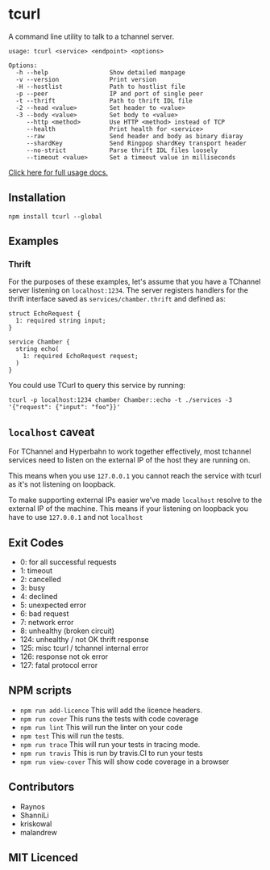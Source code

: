 # tcurl

<!--
    [![build status][build-png]][build]
    [![Coverage Status][cover-png]][cover]
    [![Davis Dependency status][dep-png]][dep]
-->

<!-- [![NPM][npm-png]][npm] -->

A command line utility to talk to a tchannel server.

```
usage: tcurl <service> <endpoint> <options>

Options:
  -h --help                 Show detailed manpage
  -v --version              Print version
  -H --hostlist             Path to hostlist file
  -p --peer                 IP and port of single peer
  -t --thrift               Path to thrift IDL file
  -2 --head <value>         Set header to <value>
  -3 --body <value>         Set body to <value>
     --http <method>        Use HTTP <method> instead of TCP
     --health               Print health for <service>
     --raw                  Send header and body as binary diaray
     --shardKey             Send Ringpop shardKey transport header
     --no-strict            Parse thrift IDL files loosely
     --timeout <value>      Set a timeout value in milliseconds
```

[Click here for full usage docs.](usage.md)

## Installation

`npm install tcurl --global`

## Examples

### Thrift

For the purposes of these examples, let's assume that you have a TChannel
server listening on `localhost:1234`. The server registers handlers for the
thrift interface saved as `services/chamber.thrift` and defined as:

```thrift
struct EchoRequest {
  1: required string input;
}

service Chamber {
  string echo(
    1: required EchoRequest request;
  )
}
```

You could use TCurl to query this service by running:

```
tcurl -p localhost:1234 chamber Chamber::echo -t ./services -3 '{"request": {"input": "foo"}}'
```

## `localhost` caveat

For TChannel and Hyperbahn to work together effectively, most tchannel services
need to listen on the external IP of the host they are running on.

This means when you use `127.0.0.1` you cannot reach the service with tcurl as
it's not listening on loopback.

To make supporting external IPs easier we've made `localhost` resolve to the
external IP of the machine. This means if your listening on loopback you have
to use `127.0.0.1` and not `localhost`

## Exit Codes

 - 0: for all successful requests
 - 1: timeout
 - 2: cancelled
 - 3: busy
 - 4: declined
 - 5: unexpected error
 - 6: bad request
 - 7: network error
 - 8: unhealthy (broken circuit)
 - 124: unhealthy / not OK thrift response
 - 125: misc tcurl / tchannel internal error
 - 126: response not ok error
 - 127: fatal protocol error

## NPM scripts

 - `npm run add-licence` This will add the licence headers.
 - `npm run cover` This runs the tests with code coverage
 - `npm run lint` This will run the linter on your code
 - `npm test` This will run the tests.
 - `npm run trace` This will run your tests in tracing mode.
 - `npm run travis` This is run by travis.CI to run your tests
 - `npm run view-cover` This will show code coverage in a browser

## Contributors

 - Raynos
 - ShanniLi
 - kriskowal
 - malandrew

## MIT Licenced

  [build-png]: https://secure.travis-ci.org/uber/tcurl.png
  [build]: https://travis-ci.org/uber/tcurl
  [cover-png]: https://coveralls.io/repos/uber/tcurl/badge.png
  [cover]: https://coveralls.io/r/uber/tcurl
  [dep-png]: https://david-dm.org/uber/tcurl.png
  [dep]: https://david-dm.org/uber/tcurl
  [test-png]: https://ci.testling.com/uber/tcurl.png
  [tes]: https://ci.testling.com/uber/tcurl
  [npm-png]: https://nodei.co/npm/tcurl.png?stars&downloads
  [npm]: https://nodei.co/npm/tcurl
